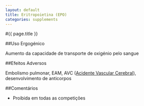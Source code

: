 ```yaml
---
layout: default
title: Eritropoietina (EPO)
categories: supplements
---
```


#{{ page.title }}

##Uso Ergogénico

Aumento da capacidade de transporte de oxigénio pelo sangue

##Efeitos Adversos

Embolismo pulmonar, EAM, AVC ([Acidente Vascular Cerebral](http://acidentevascularcerebral.com/)), desenvolvimento de anticorpos

##Comentários

* Proibida em todas as competições
